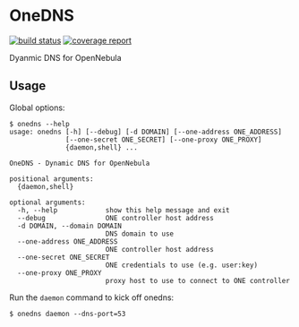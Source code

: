 # OneDNS

[![build status](https://gitlab-int.rc.fas.harvard.edu/ops/one-dns/badges/master/build.svg)](https://gitlab-int.rc.fas.harvard.edu/ops/one-dns/commits/master)
[![coverage report](https://gitlab-int.rc.fas.harvard.edu/ops/one-dns/badges/master/coverage.svg)](https://gitlab-int.rc.fas.harvard.edu/ops/one-dns/commits/master)

Dyanmic DNS for OpenNebula

## Usage
Global options:
```
$ onedns --help
usage: onedns [-h] [--debug] [-d DOMAIN] [--one-address ONE_ADDRESS]
              [--one-secret ONE_SECRET] [--one-proxy ONE_PROXY]
              {daemon,shell} ...

OneDNS - Dynamic DNS for OpenNebula

positional arguments:
  {daemon,shell}

optional arguments:
  -h, --help            show this help message and exit
  --debug               ONE controller host address
  -d DOMAIN, --domain DOMAIN
                        DNS domain to use
  --one-address ONE_ADDRESS
                        ONE controller host address
  --one-secret ONE_SECRET
                        ONE credentials to use (e.g. user:key)
  --one-proxy ONE_PROXY
                        proxy host to use to connect to ONE controller
```

Run the `daemon` command to kick off onedns:
```
$ onedns daemon --dns-port=53
```
